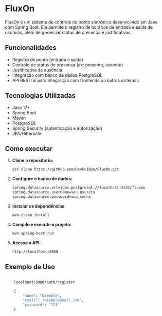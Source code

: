 # FluxOn

FluxOn é um sistema de controle de ponto eletrônico desenvolvido em Java com Spring Boot. Ele permite o registro de horários de entrada e saída de usuários, além de gerenciar status de presença e justificativas.

## Funcionalidades

- Registro de ponto (entrada e saída)
- Controle de status de presença (ex: presente, ausente)
- Justificativa de ausência
- Integração com banco de dados PostgreSQL
- API RESTful para integração com frontends ou outros sistemas

## Tecnologias Utilizadas

- Java 17+
- Spring Boot
- Maven
- PostgreSQL
- Spring Security (autenticação e autorização)
- JPA/Hibernate

## Como executar

1. **Clone o repositório:**
   ```bash
   git clone https://github.com/DevGuiBan/FluxOn.git

2. **Configure o banco de dados:**
    ```bash
   spring.datasource.url=jdbc:postgresql://localhost:5432/fluxon
   spring.datasource.username=seu_usuario
   spring.datasource.password=sua_senha

3. **Instalar as dependências:**
   ```bash
   mvn clean install

4. **Compile e execute o projeto:**
    ```bash
   mvn spring-boot:run

5. **Acesse a API:**
    ```bash
   http://localhost:8080
   
## Exemplo de Uso

```bash

    localhost:8080/auth/register

    {
        "name": "Exemple",
        "email": "exemple@mail.com",
        "password": "123"
    }

